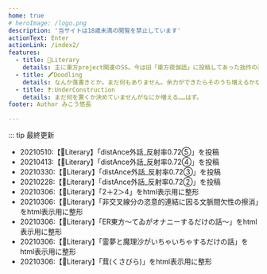```yaml
---
home: true
# heroImage: /logo.png
description: '当サイトは18歳未満の閲覧を禁止しています'
actionText: Enter
actionLink: /index2/
features:
  - title: 📖Literary
    details: 主に東方project関連のSS。今は旧「東方夜伽話」に投稿してあった拙作の避難所になっています。
  - title: 🖍Doodling
    details: なんか落書きとか。まだ何もありません。余力ができたらそのうち増えるかな。
  - title: ❓:UnderConstruction
    details: まだ何を置くか決めていませんがなにか増える……はず。
footer: Author みこう悠長

---
```


::: tip 最終更新

- 20210510:【📖Literary】「distAnce外話_反射率0.72⑤」を投稿
- 20210413:【📖Literary】「distAnce外話_反射率0.72④」を投稿
- 20210330:【📖Literary】「distAnce外話_反射率0.72③」を投稿
- 20210228:【📖Literary】「distAnce外話_反射率0.72②」を投稿
- 20210306:【📖Literary】「2＋2＞4」をhtml表示用に整形
- 20210306:【📖Literary】「非交叉線分の恣意的連結に因る文脈間欠性の擦消」をhtml表示用に整形
- 20210306:【📖Literary】「ER東方～てゐがオナニーするだけの話～」をhtml表示用に整形
- 20210306:【📖Literary】「霊夢と魔理沙がいちゃいちゃするだけの話」をhtml表示用に整形
- 20210306:【📖Literary】「茸(くさびら)」をhtml表示用に整形
